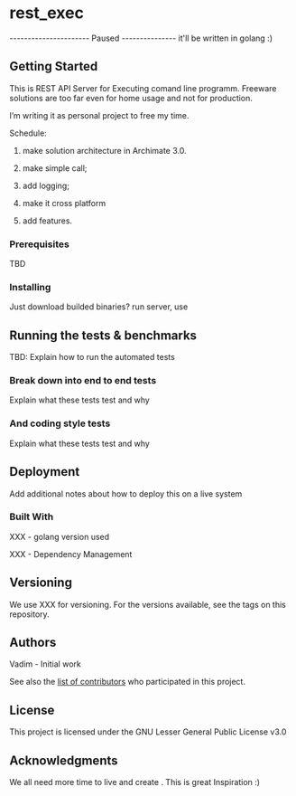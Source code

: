 rest_exec
===========
---------------------- Paused ---------------
it'll be written in golang :)

Getting Started
---------------
This is REST API Server for Executing comand line programm.
Freeware solutions are too far even for home usage and not for production.

I’m writing it as personal project to free my time.

Schedule:

1.  make solution architecture in Archimate 3.0.

2.  make simple call;

3.  add logging;

4.  make it cross platform

5.  add features.

### Prerequisites

TBD

### Installing

Just download builded binaries? run server, use 

Running the tests & benchmarks
-----------------

TBD: Explain how to run the automated tests

### Break down into end to end tests

Explain what these tests test and why

### And coding style tests

Explain what these tests test and why

Deployment
----------

Add additional notes about how to deploy this on a live system

### Built With

XXX - golang version used

XXX - Dependency Management

Versioning
----------

We use XXX for versioning. For the versions available, see the tags on this
repository.

Authors
-------

Vadim - Initial work

See also the [list of
contributors](https://github.com/bagumka81/rest_exec/contributors) who
participated in this project.

License
-------

This project is licensed under the GNU Lesser General Public License v3.0

Acknowledgments
---------------

We all need more time to live and create . This is great Inspiration :)
